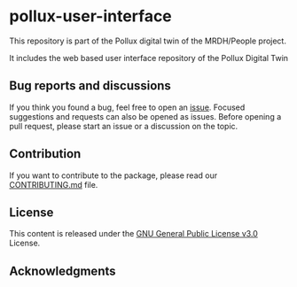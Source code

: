 # pollux-user-interface

This repository is part of the Pollux digital twin of the MRDH/People project. 

It includes the web based user interface repository of the Pollux Digital Twin


## Bug reports and discussions

If you think you found a bug, feel free to open an [issue](https://github.com/Pollux-Digital-Twin/pollux-user-interface/issues).
Focused suggestions and requests can also be opened as issues. Before opening a pull request, please start an issue or a discussion on the topic.

## Contribution

If you want to contribute to the package, please read our [CONTRIBUTING.md](https://github.com/Pollux-Digital-Twin/pollux-user-interface/blob/main/CONTRIBUTING.md) file.

## License

This content is released under the [GNU General Public License v3.0](https://www.gnu.org/licenses/gpl-3.0.html) License.


## Acknowledgments
